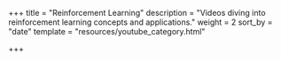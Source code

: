 +++
title = "Reinforcement Learning"
description = "Videos diving into reinforcement learning concepts and applications."
weight = 2
sort_by = "date"
template = "resources/youtube_category.html"

+++
